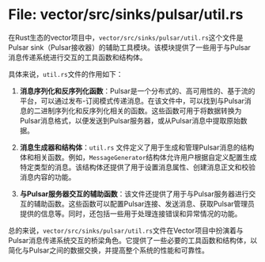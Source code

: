 # File: vector/src/sinks/pulsar/util.rs

在Rust生态的vector项目中，`vector/src/sinks/pulsar/util.rs`这个文件是Pulsar sink（Pulsar接收器）的辅助工具模块。该模块提供了一些用于与Pulsar消息传递系统进行交互的工具函数和结构体。

具体来说，`util.rs`文件的作用如下：

1. **消息序列化和反序列化函数**：Pulsar是一个分布式的、高可用性的、基于流的平台，可以通过发布-订阅模式传递消息。在该文件中，可以找到与Pulsar消息的二进制序列化和反序列化相关的函数。这些函数可用于将数据转换为Pulsar消息格式，以便发送到Pulsar服务器，或从Pulsar消息中提取原始数据。

2. **消息生成器和结构体**：`util.rs` 文件定义了用于生成和管理Pulsar消息的结构体和相关函数。例如，`MessageGenerator`结构体允许用户根据自定义配置生成特定类型的消息。该结构体还提供了用于设置消息属性、创建消息正文和校验消息内容的功能。

3. **与Pulsar服务器交互的辅助函数**：该文件还提供了用于与Pulsar服务器进行交互的辅助函数。这些函数可以配置Pulsar连接、发送消息、获取Pulsar管理员提供的信息等。同时，还包括一些用于处理连接错误和异常情况的功能。

总的来说，`vector/src/sinks/pulsar/util.rs`文件在Vector项目中扮演着与Pulsar消息传递系统交互的桥梁角色。它提供了一些必要的工具函数和结构体，以简化与Pulsar之间的数据交换，并提高整个系统的性能和可靠性。

